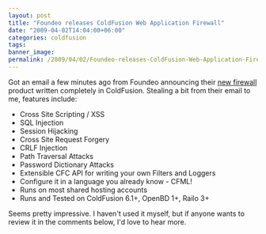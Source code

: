 ```yaml
---
layout: post
title: "Foundeo releases ColdFusion Web Application Firewall"
date: "2009-04-02T14:04:00+06:00"
categories: coldfusion 
tags: 
banner_image: 
permalink: /2009/04/02/Foundeo-releases-ColdFusion-Web-Application-Firewall
---
```


Got an email a few minutes ago from Foundeo announcing their <a href="http://foundeo.com/security/">new firewall</a> product written completely in ColdFusion. Stealing a bit from their email to me, features include:

<ul>
<li>Cross Site Scripting / XSS
<li>SQL Injection
<li>Session Hijacking
<li>Cross Site Request Forgery
<li>CRLF Injection
<li>Path Traversal Attacks
<li>Password Dictionary Attacks
<li>Extensible CFC API for writing your own Filters and Loggers
<li>Configure it in a language you already know - CFML!
<li>Runs on most shared hosting accounts
<li>Runs and Tested on ColdFusion 6.1+, OpenBD 1+, Railo 3+
</ul>

Seems pretty impressive. I haven't used it myself, but if anyone wants to review it in the comments below, I'd love to hear more.